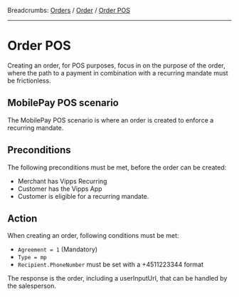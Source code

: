 Breadcrumbs: [Orders](OrdersOverview.md) / [Order](Order.md) / [Order POS](Order.POS.md)

----------
# Order POS
Creating an order, for POS purposes, focus in on the purpose of the order, where the path to a payment in 
combination with a recurring mandate must be frictionless.

## MobilePay POS scenario

The MobilePay POS scenario is where an order is created to enforce a recurring mandate.

## Preconditions

The following preconditions must be met, before the order can be created:

* Merchant has Vipps Recurring
* Customer has the Vipps App
* Customer is eligible for a recurring mandate.

## Action
When creating an order, following conditions must be met:
* ``Agreement = 1`` (Mandatory)
* ``Type = mp``
* ``Recipient.PhoneNumber`` must be set with a +4511223344 format

The response is the order, including a userInputUrl, that can be handled by the salesperson.



